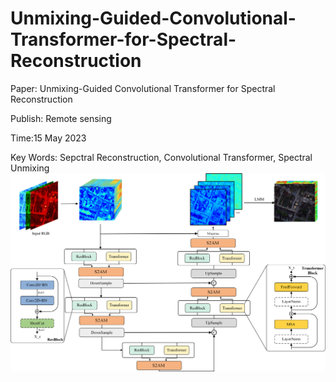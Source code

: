 # Unmixing-Guided-Convolutional-Transformer-for-Spectral-Reconstruction
Paper: Unmixing-Guided Convolutional Transformer for Spectral Reconstruction

Publish: Remote sensing

Time:15 May 2023

Key Words: Sepctral Reconstruction, Convolutional Transformer, Spectral Unmixing
![image text](https://github.com/Uncolor-Duck/Unmixing-Guided-Convolutional-Transformer-for-Spectral-Reconstruction/blob/main/figure/all.png "DBSCAN Performance Comparison")
